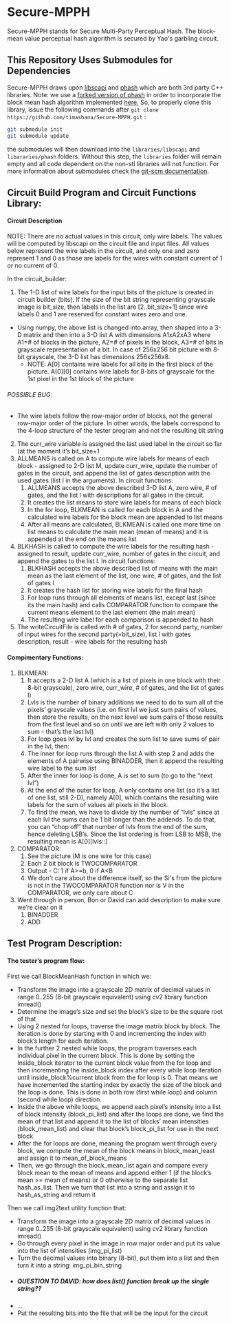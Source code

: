 # Secure-MPPH
 Secure-MPPH stands for Secure Multi-Party Perceptual Hash. The block-mean value perceptual hash algorithm is secured by Yao's garbling circuit. 

## This Repository Uses Submodules for Dependencies
Secure-MPPH draws upon [libscapi](https://github.com/cryptobiu/libscapi)  and [phash](https://github.com/clearscene/pHash) which are both 3rd party C++ libraries. Note: we use a [forked version of phash](https://github.com/dahadaller/pHash) in order to incorporate the block mean hash algorithm implemented [here.](https://gist.github.com/stereomatchingkiss/6b9034f72850b518f63631852d7b636f)  So, to properly clone this library, issue the following commands after `git clone https://github.com/timashana/Secure-MPPH.git` :

```bash
git submodule init
git submodule update
```

the submodules will then download into the `libraries/libscapi` and `libararies/phash` folders. Without this step, the `libraries` folder will remain empty and all code dependent on the non-stl libraries will not function. For more information about submodules check the [git-scm documentation](https://git-scm.com/book/en/v2/Git-Tools-Submodules).

## Circuit Build Program and Circuit Functions Library:
#### Circuit Description

NOTE: There are no actual values in this circuit, only wire labels. The values will be computed by libscapi on the circuit file and input files. All values below represent the wire labels in the circuit, and only one and zero represent 1 and 0 as those are labels for the wires with constant current of 1 or no current of 0.

In the circuit_builder:
1. The 1-D list of wire labels for the input bits of the picture is created in circuit builder (bits). If the size of the bit string representing grayscale image is bit_size, then labels in the list are [2..bit_size+1] since wire labels 0 and 1 are reserved for constant wires zero and one.
* Using numpy, the above list is changed into array, then shaped into a 3-D matrix and then into a 3-D list A with dimensions A1xA2xA3 where A1=# of blocks in the picture, A2=# of pixels in the block, A3=# of bits in grayscale representation of a bit. In case of 256x256 bit picture with 8-bit grayscale, the 3-D list has dimensions 256x256x8.
  * NOTE: A[0] contains wire labels for all bits in the first block of the picture. A[0][0] contains wire labels for 8-bits of grayscale for the 1st pixel in the 1st block of the picture
###### POSSIBLE BUG:
 * The wire labels follow the row-major order of blocks, not the general row-major order of the picture. In other words, the labels correspond to the 4-loop structure of the tester program and not the resulting bit string
2. The curr_wire variable is assigned the last used label in the circuit so far (at the moment it’s bit_size+1
3. ALLMEANS is called on A to compute wire labels for means of each block - assigned to 2-D list M, update curr_wire, update the number of gates in the circuit, and append the list of gates description with the used gates (list l in the arguments). In circuit functions:
   1. ALLMEANS accepts the above described 3-D list A, zero wire, # of gates, and the list l with descriptions for all gates in the circuit.
   2. It creates the list means to store wire labels for means of each block
   3. In the for loop, BLKMEAN is called for each block in A and the calculated wire labels for the block mean are appended to list means
   4. After all means are calculated, BLKMEAN is called one more time on list means to calculate the main mean (mean of means) and it is appended at the end on the means list
4. BLKHASH is called to compute the wire labels for the resulting hash - assigned to result, update curr_wire, number of gates in the circuit, and append the gates to the list l. In circuit functions:
   1. BLKHASH accepts the above described list of means with the main mean as the last element of the list, one wire, # of gates, and the list of gates l
   2. It creates the hash list for storing wire labels for the final hash
   3. For loop runs through all elements of means list, except last (since its the main hash) and calls COMPARATOR function to compare the current means element to the last element (the main mean)
   4. The resulting wire label for each comparison is appended to hash
5. The writeCircuitFile is called with # of gates, 2 for second party, number of input wires for the second party(=bit_size), list l with gates description, result - wire labels for the resulting hash

#### Compimentary Functions:
1. BLKMEAN:
   1. It accepts a 2-D list A (which is a list of pixels in one block with their 8-bit grayscale), zero wire, curr_wire, # of gates, and the list of gates l)
   2. Lvls is the number of binary additions we need to do to sum all of the pixels’ grayscale values (i.e. on first lvl we just sum pairs of values, then store the results, on the next level we sum pairs of those results from the first level and so on until we are left with only 2 values to sum - that’s the last lvl)
   3. For loop goes lvl by lvl and creates the sum list to save sums of pair in the lvl, then:
   4. The inner for loop runs through the list A with step 2 and adds the elements of A pairwise using BINADDER, then it append the resulting wire label to the sum list
   5. After the inner for loop is done, A is set to sum (to go to the “next lvl”)
   6. At the end of the outer for loop, A only contains one list (so it’s a list of one list, still 2-D), namely A[0], which contains the resulting wire labels for the sum of values all pixels in the block.
   7. To find the mean, we have to divide by the number of “lvls” since at each lvl the sums can be 1 bit longer than the addends. To do that, you can “chop off” that number of lvls from the end of the sum, hence deleting LSB’s. Since the list ordering is from LSB to MSB, the resulting mean is A[0][lvls::]
2. COMPARATOR:
   1. See the picture (M is one wire for this case)
   2. Each 2 bit block is TWOCOMPARATOR
   3. Output - C: 1 if A>=b, 0 if A<B
   4. We don't care about the difference itself, so the Si's from the picture is not in the TWOCOMPARATOR function nor is V in the COMPARATOR, we only care about C
3. Went through in person, Bon or David can add description to make sure we’re clear on it
   1. BINADDER
   2. ADD
   
## Test Program Description:
#### The tester’s program flow:
First we call BlockMeanHash function in which we:
* Transform the image into a grayscale 2D matrix of decimal values in range 0..255 (8-bit grayscale equivalent) using cv2 library function imread()
* Determine the image’s size and set the block’s size to be the square root of that
* Using 2 nested for loops, traverse the image matrix block by block. The iteration is done by starting with 0 and incrementing the index with block’s length for each iteration.
* In the further 2 nested while loops, the program traverses each individual pixel in the current block. This is done by setting the Inside_block iterator to the current block value from the for loop and then incrementing the inside_block index after every while loop iteration until inside_block%current block from the for loop is 0. That means we have incremented the starting index by exactly the size of the block and the loop is done. This is done in both row (first while loop) and column (second while loop) direction.
* Inside the above while loops, we append each pixel’s intensity into a list of block intensity (block_pi_list) and after the loops are done, we find the mean of that list and append it to the list of blocks’ mean intensities (block_mean_list) and clear that block’s block_pi_list for use in the next block
* After the for loops are done, meaning the program went through every block, we compute the mean of the block means in block_mean_least and assign it to mean_of_block_means
* Then, we go through the block_mean_list again and compare every block mean to the mean of means and append either 1 (if the block’s mean >= mean of means) or 0 otherwise to the separate list hash_as_list. Then we turn that list into a string and assign it to hash_as_string and return it

Then we call img2text utility function that:
* Transform the image into a grayscale 2D matrix of decimal values in range 0..255 (8-bit grayscale equivalent) using cv2 library function imread()
* Go through every pixel in the image in row major order and put its value into the list of intensities (img_pi_list)
* Turn the decimal values into binary (8-bit), put them into a list and then turn it into a string: img_pi_bin_string
* ##### QUESTION TO DAVID: how does list() function break up the single string??
* …
* Put the resulting bits into the file that will be the input for the circuit

